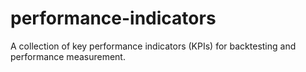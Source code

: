 # performance-indicators
A collection of key performance indicators (KPIs) for backtesting and performance measurement.
